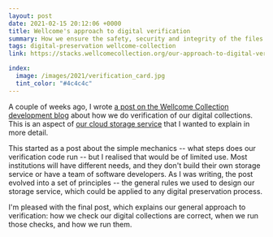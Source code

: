 ```yaml
---
layout: post
date: 2021-02-15 20:12:06 +0000
title: Wellcome's approach to digital verification
summary: How we ensure the safety, security and integrity of the files in Wellcome's digital collections.
tags: digital-preservation wellcome-collection
link: https://stacks.wellcomecollection.org/our-approach-to-digital-verification-79da59da4ab7

index:
  image: /images/2021/verification_card.jpg
  tint_color: "#4c4c4c"
---
```


A couple of weeks ago, I wrote [a post on the Wellcome Collection development blog](https://stacks.wellcomecollection.org/our-approach-to-digital-verification-79da59da4ab7) about how we do verification of our digital collections.
This is an aspect of [our cloud storage service](https://stacks.wellcomecollection.org/building-wellcome-collections-new-archival-storage-service-3f68ff21927e) that I wanted to explain in more detail.

This started as a post about the simple mechanics -- what steps does our verification code run -- but I realised that would be of limited use.
Most institutions will have different needs, and they don't build their own storage service or have a team of software developers.
As I was writing, the post evolved into a set of principles -- the general rules we used to design our storage service, which could be applied to any digital preservation process.

I'm pleased with the final post, which explains our general approach to verification: how we check our digital collections are correct, when we run those checks, and how we run them.
